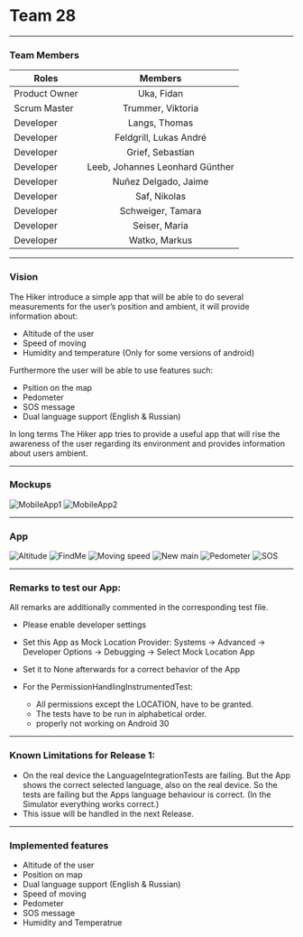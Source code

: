 # Team 28
---

### Team Members

| **Roles**        | **Members** |
| ------------- |:-------------: |
| Product Owner | Uka, Fidan |
| Scrum Master  | Trummer, Viktoria |
| Developer | Langs, Thomas |
| Developer | Feldgrill, Lukas André |
| Developer | Grief, Sebastian |
| Developer | Leeb, Johannes Leonhard Günther |
| Developer | Nuñez Delgado, Jaime |
| Developer | Saf, Nikolas |
| Developer | Schweiger, Tamara |
| Developer | Seiser, Maria |
| Developer | Watko, Markus |

---

### Vision


The Hiker introduce a simple app that will be able to do several measurements for the user’s position and ambient, it will provide information about:
* Altitude of the user
* Speed of moving
* Humidity and temperature (Only for some versions of android)

Furthermore the user will be able to use features such:
* Psition on the map 
* Pedometer
* SOS message
* Dual language support (English & Russian)

In long terms The Hiker app tries to provide a useful app that will rise the awareness of the user regarding its environment and provides information about users ambient.

---

### Mockups

![MobileApp1](https://user-images.githubusercontent.com/79966516/114615879-7ec0c980-9ca6-11eb-85ac-ba26860b4a15.PNG)
![MobileApp2](https://user-images.githubusercontent.com/79966516/114615904-84b6aa80-9ca6-11eb-93ab-32ad477e2334.PNG)

---

### App

![Altitude](https://user-images.githubusercontent.com/79966516/121563247-84bef680-ca1a-11eb-9420-d7913ec80f70.jpg)
![FindMe](https://user-images.githubusercontent.com/79966516/121563251-85f02380-ca1a-11eb-831d-f9744035936d.jpg)
![Moving speed](https://user-images.githubusercontent.com/79966516/121563252-85f02380-ca1a-11eb-8df8-d4848315ae87.jpg)
![New main](https://user-images.githubusercontent.com/79966516/121563254-8688ba00-ca1a-11eb-9fdb-a3084fd95bff.jpg)
![Pedometer](https://user-images.githubusercontent.com/79966516/121563259-8688ba00-ca1a-11eb-8474-aabc0a033e25.jpg)
![SOS](https://user-images.githubusercontent.com/79966516/121563260-87215080-ca1a-11eb-8edf-b144ad764125.jpg)



---

### Remarks to test our App:

All remarks are additionally commented in the corresponding test file.
* Please enable developer settings
* Set this App as Mock Location Provider: Systems -> Advanced -> Developer Options -> Debugging -> Select Mock Location App 
* Set it to None afterwards for a correct behavior of the App

* For the PermissionHandlingInstrumentedTest:
    * All permissions except the LOCATION, have to be granted.
    * The tests have to be run in alphabetical order.
    * properly not working on Android 30
---

### Known Limitations for Release 1:

* On the real device the LanguageIntegrationTests are failing. But the App shows the correct selected language, also on the real device. So the tests are failing but the Apps language behaviour is correct. (In the Simulator everything works correct.)
* This issue will be handled in the next Release.

---

### Implemented features

* Altitude of the user
* Position on map
* Dual language support (English & Russian)
* Speed of moving
* Pedometer
* SOS message
* Humidity and Temperatrue

